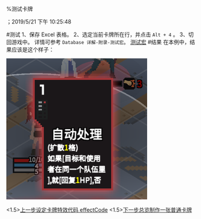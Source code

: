 
%测试卡牌

；2019/5/21 下午 10:25:48

#测试
1、保存 Excel 表格。
2、选定当前卡牌所在行，并点击 `Alt + 4` 。
3、切回游戏中。
详情可参考 `Database 详解-附录-测试宏`。
[测试宏](../../../DATEBASE/VBA/_VBA.html)
#结果
在本例中，结果应该是这个样子：

![](cardnormaltest~/Images~/CARDNORMALTESTSAMPLE1.png)

<1.5>[上一步设定卡牌特效代码 effectCode](CARD-NORMALEFFECTCODE.html)
<1.5>[下一步总览制作一张普通卡牌](CARDNORMALSUMMARY.html)
